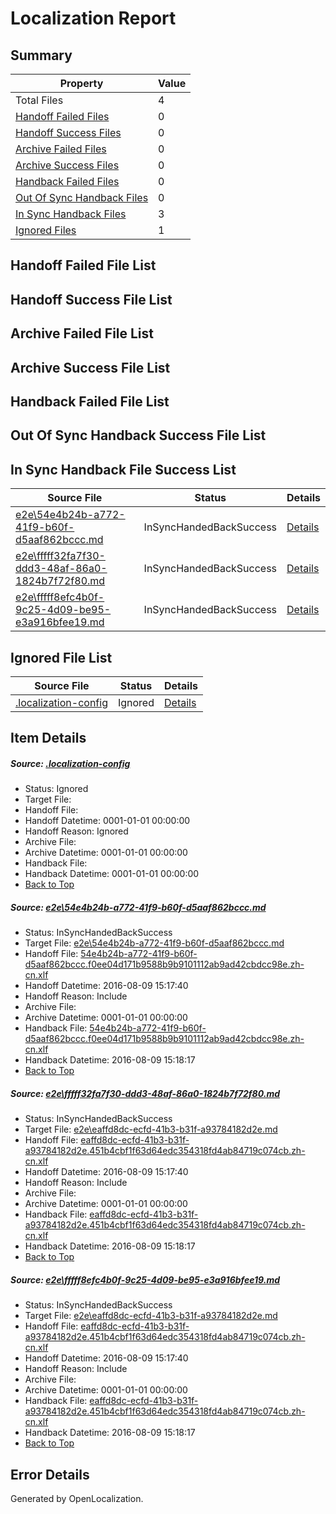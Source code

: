 # <a name='report-top'></a> Localization Report

## Summary
 Property | Value 
 -------- | ----- 
 Total Files | 4
[ Handoff Failed Files ](#handoff-failed-list)| 0
[ Handoff Success Files ](#handoff-success-list)| 0
[ Archive Failed Files ](#archive-failed-list)| 0
[ Archive Success Files ](#archive-success-list)| 0
[ Handback Failed Files ](#handback-failed-list)| 0
[ Out Of Sync Handback Files ](#outofsync-handback-success-list)| 0
[ In Sync Handback Files ](#insync-handback-success-list)| 3
[ Ignored Files ](#ignored-list)| 1

## <a name='handoff-failed-list'></a> Handoff Failed File List

## <a name='handoff-success-list'></a> Handoff Success File List

## <a name='archive-failed-list'></a> Archive Failed File List

## <a name='archive-success-list'></a> Archive Success File List

## <a name='handback-failed-list'></a> Handback Failed File List

## <a name='outofsync-handback-success-list'></a> Out Of Sync Handback Success File List

## <a name='insync-handback-success-list'></a> In Sync Handback File Success List
 Source File | Status | Details 
 ----------- | ------ | ------- 
 [e2e\54e4b24b-a772-41f9-b60f-d5aaf862bccc.md](https://github.com/OpenLocalizationTestOrg/oltest/blob/8614b4b68f8128efad2465191ae77dad16836a30/e2e/54e4b24b-a772-41f9-b60f-d5aaf862bccc.md) | InSyncHandedBackSuccess | [Details](#71a2c61b57f74f851d0f81cd798644ee46e255631)
 [e2e\fffff32fa7f30-ddd3-48af-86a0-1824b7f72f80.md](https://github.com/OpenLocalizationTestOrg/oltest/blob/735b805e4a8ce7581c5ff6bedf35fa6c71451d2b/e2e/fffff32fa7f30-ddd3-48af-86a0-1824b7f72f80.md) | InSyncHandedBackSuccess | [Details](#6de8dd1496379db27ae743fa2113b9b8b50343882)
 [e2e\fffff8efc4b0f-9c25-4d09-be95-e3a916bfee19.md](https://github.com/OpenLocalizationTestOrg/oltest/blob/735b805e4a8ce7581c5ff6bedf35fa6c71451d2b/e2e/fffff8efc4b0f-9c25-4d09-be95-e3a916bfee19.md) | InSyncHandedBackSuccess | [Details](#6de8dd1496379db27ae743fa2113b9b8b50343883)

## <a name='ignored-list'></a> Ignored File List
 Source File | Status | Details 
 ----------- | ------ | ------- 
 [.localization-config](https://github.com/OpenLocalizationTestOrg/oltest/blob/735b805e4a8ce7581c5ff6bedf35fa6c71451d2b/.localization-config) | Ignored | [Details](#3d4f252ac210baf56311d7e97dcc2db10974dbd20)

## Item Details
##### <a name='3d4f252ac210baf56311d7e97dcc2db10974dbd20'></a> Source: [.localization-config](https://github.com/OpenLocalizationTestOrg/oltest/blob/735b805e4a8ce7581c5ff6bedf35fa6c71451d2b/.localization-config)
* Status: Ignored
* Target File: 
* Handoff File: 
* Handoff Datetime: 0001-01-01 00:00:00
* Handoff Reason: Ignored
* Archive File: 
* Archive Datetime: 0001-01-01 00:00:00
* Handback File: 
* Handback Datetime: 0001-01-01 00:00:00
* [Back to Top](#report-top)

##### <a name='71a2c61b57f74f851d0f81cd798644ee46e255631'></a> Source: [e2e\54e4b24b-a772-41f9-b60f-d5aaf862bccc.md](https://github.com/OpenLocalizationTestOrg/oltest/blob/8614b4b68f8128efad2465191ae77dad16836a30/e2e/54e4b24b-a772-41f9-b60f-d5aaf862bccc.md)
* Status: InSyncHandedBackSuccess
* Target File: [e2e\54e4b24b-a772-41f9-b60f-d5aaf862bccc.md](https://github.com/OpenLocalizationTestOrg/ol-test-zhcn/blob/974f049e61aed483e46d278692e75ea6a37e7307/e2e/54e4b24b-a772-41f9-b60f-d5aaf862bccc.md)
* Handoff File: [54e4b24b-a772-41f9-b60f-d5aaf862bccc.f0ee04d171b9588b9b9101112ab9ad42cbdcc98e.zh-cn.xlf](https://github.com/OpenLocalizationTestOrg/olhandoff-e2e/blob/1aab49e0f82de11385b2adaa3660cbcfdc1cc1b7/ol-handoff/OpenLocalizationTestOrg/ol-test-zhcn/ci/ht/54e4b24b-a772-41f9-b60f-d5aaf862bccc.f0ee04d171b9588b9b9101112ab9ad42cbdcc98e.zh-cn.xlf)
* Handoff Datetime: 2016-08-09 15:17:40
* Handoff Reason: Include
* Archive File: 
* Archive Datetime: 0001-01-01 00:00:00
* Handback File: [54e4b24b-a772-41f9-b60f-d5aaf862bccc.f0ee04d171b9588b9b9101112ab9ad42cbdcc98e.zh-cn.xlf](https://github.com/OpenLocalizationTestOrg/olhandback-e2e/blob/2d6b556255766b29aa2d4b68f118f5db95734e34/ol-handback/OpenLocalizationTestOrg/ol-test-zhcn/ci/ht/54e4b24b-a772-41f9-b60f-d5aaf862bccc.f0ee04d171b9588b9b9101112ab9ad42cbdcc98e.zh-cn.xlf)
* Handback Datetime: 2016-08-09 15:18:17
* [Back to Top](#report-top)

##### <a name='6de8dd1496379db27ae743fa2113b9b8b50343882'></a> Source: [e2e\fffff32fa7f30-ddd3-48af-86a0-1824b7f72f80.md](https://github.com/OpenLocalizationTestOrg/oltest/blob/735b805e4a8ce7581c5ff6bedf35fa6c71451d2b/e2e/fffff32fa7f30-ddd3-48af-86a0-1824b7f72f80.md)
* Status: InSyncHandedBackSuccess
* Target File: [e2e\eaffd8dc-ecfd-41b3-b31f-a93784182d2e.md](https://github.com/OpenLocalizationTestOrg/ol-test-zhcn/blob/974f049e61aed483e46d278692e75ea6a37e7307/e2e/eaffd8dc-ecfd-41b3-b31f-a93784182d2e.md)
* Handoff File: [eaffd8dc-ecfd-41b3-b31f-a93784182d2e.451b4cbf1f63d64edc354318fd4ab84719c074cb.zh-cn.xlf](https://github.com/OpenLocalizationTestOrg/olhandoff-e2e/blob/1aab49e0f82de11385b2adaa3660cbcfdc1cc1b7/ol-handoff/OpenLocalizationTestOrg/ol-test-zhcn/ci/ht/eaffd8dc-ecfd-41b3-b31f-a93784182d2e.451b4cbf1f63d64edc354318fd4ab84719c074cb.zh-cn.xlf)
* Handoff Datetime: 2016-08-09 15:17:40
* Handoff Reason: Include
* Archive File: 
* Archive Datetime: 0001-01-01 00:00:00
* Handback File: [eaffd8dc-ecfd-41b3-b31f-a93784182d2e.451b4cbf1f63d64edc354318fd4ab84719c074cb.zh-cn.xlf](https://github.com/OpenLocalizationTestOrg/olhandback-e2e/blob/2d6b556255766b29aa2d4b68f118f5db95734e34/ol-handback/OpenLocalizationTestOrg/ol-test-zhcn/ci/ht/eaffd8dc-ecfd-41b3-b31f-a93784182d2e.451b4cbf1f63d64edc354318fd4ab84719c074cb.zh-cn.xlf)
* Handback Datetime: 2016-08-09 15:18:17
* [Back to Top](#report-top)

##### <a name='6de8dd1496379db27ae743fa2113b9b8b50343883'></a> Source: [e2e\fffff8efc4b0f-9c25-4d09-be95-e3a916bfee19.md](https://github.com/OpenLocalizationTestOrg/oltest/blob/735b805e4a8ce7581c5ff6bedf35fa6c71451d2b/e2e/fffff8efc4b0f-9c25-4d09-be95-e3a916bfee19.md)
* Status: InSyncHandedBackSuccess
* Target File: [e2e\eaffd8dc-ecfd-41b3-b31f-a93784182d2e.md](https://github.com/OpenLocalizationTestOrg/ol-test-zhcn/blob/974f049e61aed483e46d278692e75ea6a37e7307/e2e/eaffd8dc-ecfd-41b3-b31f-a93784182d2e.md)
* Handoff File: [eaffd8dc-ecfd-41b3-b31f-a93784182d2e.451b4cbf1f63d64edc354318fd4ab84719c074cb.zh-cn.xlf](https://github.com/OpenLocalizationTestOrg/olhandoff-e2e/blob/1aab49e0f82de11385b2adaa3660cbcfdc1cc1b7/ol-handoff/OpenLocalizationTestOrg/ol-test-zhcn/ci/ht/eaffd8dc-ecfd-41b3-b31f-a93784182d2e.451b4cbf1f63d64edc354318fd4ab84719c074cb.zh-cn.xlf)
* Handoff Datetime: 2016-08-09 15:17:40
* Handoff Reason: Include
* Archive File: 
* Archive Datetime: 0001-01-01 00:00:00
* Handback File: [eaffd8dc-ecfd-41b3-b31f-a93784182d2e.451b4cbf1f63d64edc354318fd4ab84719c074cb.zh-cn.xlf](https://github.com/OpenLocalizationTestOrg/olhandback-e2e/blob/2d6b556255766b29aa2d4b68f118f5db95734e34/ol-handback/OpenLocalizationTestOrg/ol-test-zhcn/ci/ht/eaffd8dc-ecfd-41b3-b31f-a93784182d2e.451b4cbf1f63d64edc354318fd4ab84719c074cb.zh-cn.xlf)
* Handback Datetime: 2016-08-09 15:18:17
* [Back to Top](#report-top)


## Error Details

Generated by OpenLocalization.
